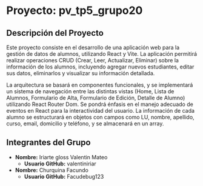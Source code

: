 # Proyecto: pv_tp5_grupo20

## Descripción del Proyecto

Este proyecto consiste en el desarrollo de una aplicación web para la gestión de datos de alumnos, utilizando React y Vite. La aplicación permitirá realizar operaciones CRUD (Crear, Leer, Actualizar, Eliminar) sobre la información de los alumnos, incluyendo agregar nuevos estudiantes, editar sus datos, eliminarlos y visualizar su información detallada.

La arquitectura se basará en componentes funcionales, y se implementará un sistema de navegación entre las distintas vistas (Home, Lista de Alumnos, Formulario de Alta, Formulario de Edición, Detalle de Alumno) utilizando React Router Dom. Se pondrá énfasis en el manejo adecuado de eventos en React para la interactividad del usuario. La información de cada alumno se estructurará en objetos con campos como LU, nombre, apellido, curso, email, domicilio y teléfono, y se almacenará en un array.

## Integrantes del Grupo

- **Nombre:** Iriarte gloss Valentin Mateo
  - **Usuario GitHub:** valentiniriar
    <br>
- **Nombre:** Churquina Facundo
  - **Usuario GitHub:** Facudebug123
    <br>
